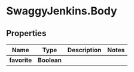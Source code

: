 # SwaggyJenkins.Body

## Properties
Name | Type | Description | Notes
------------ | ------------- | ------------- | -------------
**favorite** | **Boolean** |  | 


